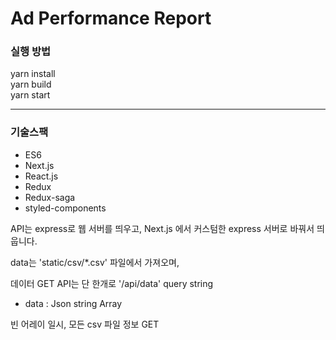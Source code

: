 # Ad Performance Report

### 실행 방법
yarn install \
yarn build \
yarn start

---

### 기술스팩
- ES6
- Next.js
- React.js
- Redux
- Redux-saga
- styled-components

API는 express로 웹 서버를 띄우고, Next.js 에서 커스텀한 express 서버로 바꿔서 띄웁니다.

data는 'static/csv/*.csv' 파일에서 가져오며,

데이터 GET API는 단 한개로 '/api/data'
query string

- data : Json string Array

빈 어레이 일시, 모든 csv 파일 정보 GET
